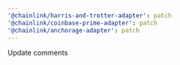 ```yaml
---
'@chainlink/harris-and-trotter-adapter': patch
'@chainlink/coinbase-prime-adapter': patch
'@chainlink/anchorage-adapter': patch
---
```


Update comments
